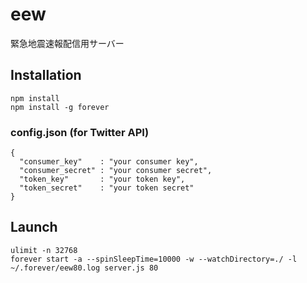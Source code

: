 # eew

緊急地震速報配信用サーバー

## Installation

    npm install
    npm install -g forever

### config.json (for Twitter API)

    {
      "consumer_key"    : "your consumer key",
      "consumer_secret" : "your consumer secret",
      "token_key"       : "your token key",
      "token_secret"    : "your token secret"
    }

## Launch

    ulimit -n 32768
    forever start -a --spinSleepTime=10000 -w --watchDirectory=./ -l ~/.forever/eew80.log server.js 80


